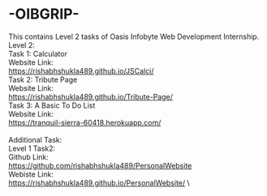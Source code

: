 # -OIBGRIP-
This contains Level 2 tasks of Oasis Infobyte Web Development Internship.\
Level 2:\
        Task 1: Calculator \
              Website Link: \
              https://rishabhshukla489.github.io/JSCalci/ \
        Task 2: Tribute Page  \
              Website Link:\
              https://rishabhshukla489.github.io/Tribute-Page/ \
        Task 3: A Basic To Do List \
              Website Link: \
              https://tranquil-sierra-60418.herokuapp.com/ \
        \
Additional Task: \
                Level 1 Task2: \
                Github Link: \
                https://github.com/rishabhshukla489/PersonalWebsite \
                Webiste Link: \
                https://rishabhshukla489.github.io/PersonalWebsite/ \
